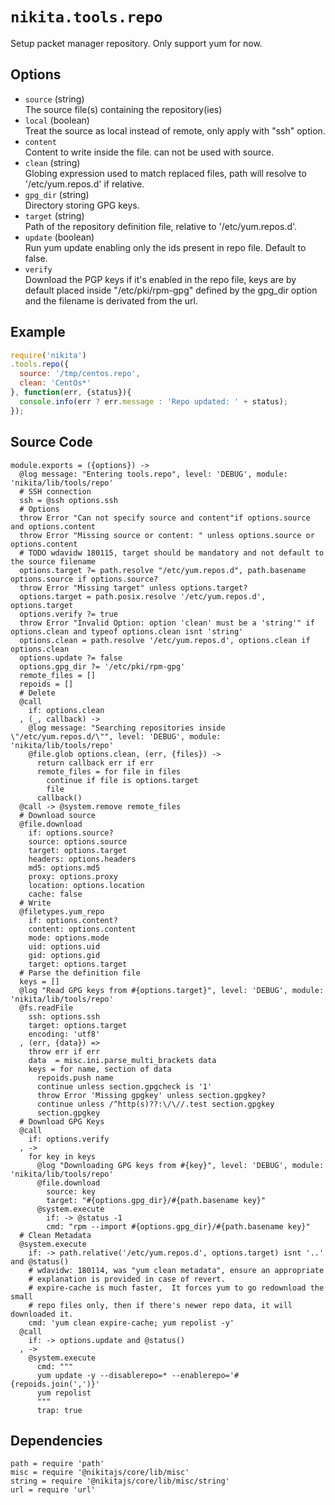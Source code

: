 
# `nikita.tools.repo`

Setup packet manager repository. Only support yum for now.

## Options

* `source` (string)   
  The source file(s) containing the repository(ies)   
* `local` (boolean)   
  Treat the source as local instead of remote, only apply with "ssh"
  option.   
* `content`   
  Content to write inside the file. can not be used with source.   
* `clean` (string)   
  Globing expression used to match replaced files, path will resolve to
  '/etc/yum.repos.d' if relative.   
* `gpg_dir` (string)   
  Directory storing GPG keys.   
* `target` (string)   
  Path of the repository definition file, relative to '/etc/yum.repos.d'.
* `update` (boolean)   
  Run yum update enabling only the ids present in repo file. Default to false.   
* `verify`   
  Download the PGP keys if it's enabled in the repo file, keys are by default
  placed inside "/etc/pki/rpm-gpg" defined by the gpg_dir option and the 
  filename is derivated from the url.   

## Example

```js
require('nikita')
.tools.repo({
  source: '/tmp/centos.repo',
  clean: 'CentOs*'
}, function(err, {status}){
  console.info(err ? err.message : 'Repo updated: ' + status);
});
```

## Source Code

    module.exports = ({options}) ->
      @log message: "Entering tools.repo", level: 'DEBUG', module: 'nikita/lib/tools/repo'
      # SSH connection
      ssh = @ssh options.ssh
      # Options
      throw Error "Can not specify source and content"if options.source and options.content
      throw Error "Missing source or content: " unless options.source or options.content
      # TODO wdavidw 180115, target should be mandatory and not default to the source filename
      options.target ?= path.resolve "/etc/yum.repos.d", path.basename options.source if options.source?
      throw Error "Missing target" unless options.target?
      options.target = path.posix.resolve '/etc/yum.repos.d', options.target
      options.verify ?= true
      throw Error "Invalid Option: option 'clean' must be a 'string'" if options.clean and typeof options.clean isnt 'string'
      options.clean = path.resolve '/etc/yum.repos.d', options.clean if options.clean
      options.update ?= false
      options.gpg_dir ?= '/etc/pki/rpm-gpg'
      remote_files = []
      repoids = []
      # Delete
      @call
        if: options.clean
      , (_, callback) ->
        @log message: "Searching repositories inside \"/etc/yum.repos.d/\"", level: 'DEBUG', module: 'nikita/lib/tools/repo'
        @file.glob options.clean, (err, {files}) ->
          return callback err if err
          remote_files = for file in files
            continue if file is options.target
            file
          callback()
      @call -> @system.remove remote_files
      # Download source
      @file.download
        if: options.source?
        source: options.source
        target: options.target
        headers: options.headers
        md5: options.md5
        proxy: options.proxy
        location: options.location
        cache: false
      # Write
      @filetypes.yum_repo
        if: options.content?
        content: options.content
        mode: options.mode
        uid: options.uid
        gid: options.gid
        target: options.target
      # Parse the definition file
      keys = []
      @log "Read GPG keys from #{options.target}", level: 'DEBUG', module: 'nikita/lib/tools/repo'
      @fs.readFile
        ssh: options.ssh
        target: options.target
        encoding: 'utf8'
      , (err, {data}) =>
        throw err if err
        data  = misc.ini.parse_multi_brackets data
        keys = for name, section of data
          repoids.push name
          continue unless section.gpgcheck is '1'
          throw Error 'Missing gpgkey' unless section.gpgkey?
          continue unless /^http(s)??:\/\//.test section.gpgkey
          section.gpgkey
      # Download GPG Keys
      @call
        if: options.verify
      , ->
        for key in keys
          @log "Downloading GPG keys from #{key}", level: 'DEBUG', module: 'nikita/lib/tools/repo'
          @file.download
            source: key
            target: "#{options.gpg_dir}/#{path.basename key}"
          @system.execute
            if: -> @status -1
            cmd: "rpm --import #{options.gpg_dir}/#{path.basename key}"
      # Clean Metadata
      @system.execute
        if: -> path.relative('/etc/yum.repos.d', options.target) isnt '..' and @status()
        # wdavidw: 180114, was "yum clean metadata", ensure an appropriate
        # explanation is provided in case of revert.
        # expire-cache is much faster,  It forces yum to go redownload the small
        # repo files only, then if there's newer repo data, it will downloaded it.
        cmd: 'yum clean expire-cache; yum repolist -y'
      @call 
        if: -> options.update and @status()
      , ->
        @system.execute
          cmd: """
          yum update -y --disablerepo=* --enablerepo='#{repoids.join(',')}'
          yum repolist
          """
          trap: true

## Dependencies

    path = require 'path'
    misc = require '@nikitajs/core/lib/misc'
    string = require '@nikitajs/core/lib/misc/string'
    url = require 'url'
